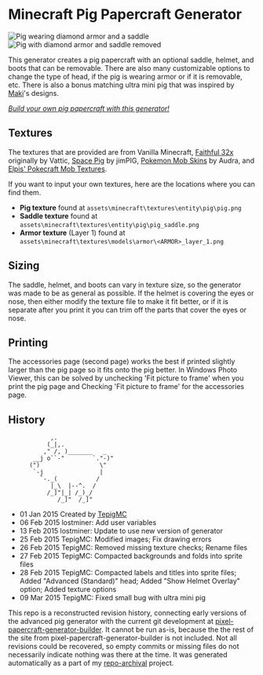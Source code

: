 # Minecraft Pig Papercraft Generator

![Pig wearing diamond armor and a saddle](thumbnail/thumbnail1-300.jpeg)
![Pig with diamond armor and saddle removed](thumbnail/thumbnail2-300.jpeg)

This generator creates a pig papercraft with an optional saddle, helmet, and boots that can be removable.
There are also many customizable options to change the type of head, if the pig is wearing armor or if it is removable, etc.
There is also a bonus matching ultra mini pig that was inspired by [Maki](https://www.pixelpapercraft.com/user/maki)'s designs.

[*Build your own pig papercraft with this generator!*](https://www.pixelpapercraft.com/print/minecraft-pig)

## Textures

The textures that are provided are from Vanilla Minecraft,
[Faithful 32x](https://faithfulpack.net/faithful32x/latest) originally by Vattic,
[Space Pig](https://www.planetminecraft.com/texture-pack/spacepig-space-apocalypse-16x-wip/) by jimPIG,
[Pokemon Mob Skins](https://www.planetminecraft.com/texture-pack/pokemon-mob-skins/) by Audra,
and [Elpis' Pokecraft Mob Textures](https://www.minecraftforum.net/forums/mapping-and-modding-java-edition/resource-packs/1223927-elpis-pokecraft-mob-textures).

If you want to input your own textures, here are the locations where you can find them.
- **Pig texture** found at `assets\minecraft\textures\entity\pig\pig.png`
- **Saddle texture** found at `assets\minecraft\textures\entity\pig\pig_saddle.png`
- **Armor texture** (Layer 1) found at `assets\minecraft\textures\models\armor\<ARMOR>_layer_1.png`

## Sizing

The saddle, helmet, and boots can vary in texture size, so the generator was made to be as general as possible.
If the helmet is covering the eyes or nose, then either modify the texture file to make it fit better, or
if it is separate after you print it you can trim off the parts that cover the eyes or nose.

## Printing

The accessories page (second page) works the best if printed slightly larger than the pig page so it fits onto the pig better.
In Windows Photo Viewer, this can be solved by unchecking 'Fit picture to frame' when you print the pig page
and Checking 'Fit picture to frame' for the accessories page.

## History

```
            ,.
           (_|,.
          ," /, )_______   _
       __j o``-"        `."-)"
      (")                 \"
       `-j                |
         `-._(           /
            |_\  |--^.  /
           /_]"|_| /_)_/
              /_]"  /_]"
```

- 01 Jan 2015 Created by [TepigMC](https://www.pixelpapercraft.com/user/tepigmc)
- 06 Feb 2015 lostminer: Add user variables
- 13 Feb 2015 lostminer: Update to use new version of generator
- 25 Feb 2015 TepigMC: Modified images; Fix drawing errors
- 26 Feb 2015 TepigMC: Removed missing texture checks; Rename files
- 27 Feb 2015 TepigMC: Compacted backgrounds and folds into sprite files
- 28 Feb 2015 TepigMC: Compacted labels and titles into sprite files; Added "Advanced (Standard)" head;
                       Added "Show Helmet Overlay" option; Added texture options
- 09 Mar 2015 TepigMC: Fixed small bug with ultra mini pig

This repo is a reconstructed revision history, connecting early versions of the
advanced pig generator with the current git development at
[pixel-papercraft-generator-builder](https://github.com/pixelpapercraft/pixel-papercraft-generator-builder).
It cannot be run as-is, because the the rest of the site from
pixel-papercraft-generator-builder is not included. Not all revisions could be
recovered, so empty commits or missing files do not necessarily indicate nothing
was there at the time. It was generated automatically as a part of my
[repo-archival](https://github.com/thaliaarchi/repo-archival/blob/main/scripts/minecraft/papercraft-pig/archive.sh)
project.
